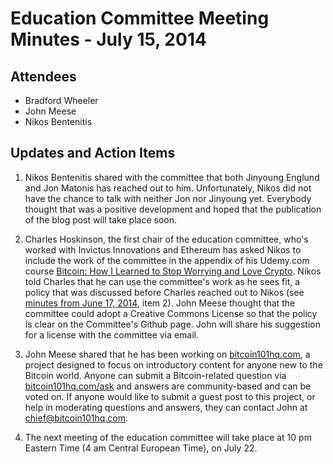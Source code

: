 # Education Committee Meeting Minutes - July 15, 2014

## Attendees

- Bradford Wheeler
- John Meese
- Nikos Bentenitis

## Updates and Action Items

1. Nikos Bentenitis shared with the committee that both Jinyoung Englund and Jon Matonis has reached out to him. Unfortunately, Nikos did not have the chance to talk with neither Jon nor Jinyoung yet. Everybody thought that was a positive development and hoped that the publication of the blog post will take place soon. 

2. Charles Hoskinson, the first chair of the education committee, who's worked with Invictus Innovations and Ethereum has asked Nikos to include the work of the committee in the appendix of his Udemy.com course [Bitcoin: How I Learned to Stop Worrying and Love Crypto](https://www.udemy.com/bitcoin-or-how-i-learned-to-stop-worrying-and-love-crypto/). Nikos told Charles that he can use the committee's work as he sees fit, a policy that was discussed before Charles reached out to Nikos (see [minutes from June 17, 2014](https://github.com/btcfoundationedcom/btcfoundationedcom.github.io/blob/master/minutes/2014-06-17.md), item 2). John Meese thought that the committee could adopt a Creative Commons License so that the policy is clear on the Committee's Github page. John will share his suggestion for a license with the committee via email.

3. John Meese shared that he has been working on [bitcoin101hq.com](http://bitcoin101hq.com), a project designed to focus on introductory content for anyone new to the Bitcoin world. Anyone can submit a Bitcoin-related question via [bitcoin101hq.com/ask](http://bitcoin101hq.com/ask/) and answers are community-based and can be voted on. If anyone would like to submit a guest post to this project, or help in moderating questions and answers, they can contact John at [chief@bitcoin101hq.com](mailto:chief@bitcoin101hq.com).

4. The next meeting of the education committee will take place at 10 pm Eastern Time (4 am Central European Time), on July 22.



